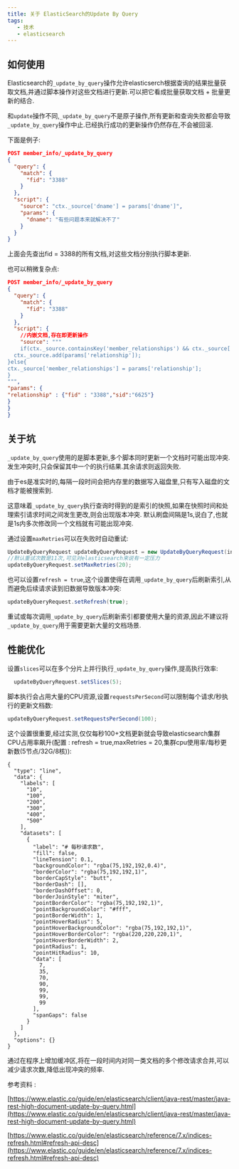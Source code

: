 ```yaml
---
title: 关于 ElasticSearch的Update By Query
tags: 
   - 技术
   - elasticsearch
---
```


## 如何使用
Elasticsearch的`_update_by_query`操作允许elasticserch根据查询的结果批量获取文档,并通过脚本操作对这些文档进行更新.可以把它看成批量获取文档 + 批量更新的结合.

和`update`操作不同,`_update_by_query`不是原子操作,所有更新和查询失败都会导致`_update_by_query`操作中止.已经执行成功的更新操作仍然存在,不会被回滚.

下面是例子:

```json
POST member_info/_update_by_query
{
  "query": {
    "match": {
      "fid": "3388"
    }
  },
  "script": {
    "source": "ctx._source['dname'] = params['dname']",
    "params": {
      "dname": "有些问题本来就解决不了"
    }
  }
}
```

上面会先查出fid = 3388的所有文档,对这些文档分别执行脚本更新.
<!--more-->
也可以稍微复杂点:

```json
POST member_info/_update_by_query
{
  "query": {
    "match": {
      "fid": "3388"
    }
  },
  "script": {
    //内嵌文档,存在即更新操作
    "source": """
    if(ctx._source.containsKey('member_relationships') && ctx._source['member_relationships'].size() > 0 )    {
  ctx._source.add(params['relationship']);
}else{
ctx._source['member_relationships'] = params['relationship'];
}
""",
"params": {
"relationship" : {"fid" : "3388","sid":"6625"}
}
}
}
```

## 关于坑
`_update_by_query`使用的是脚本更新,多个脚本同时更新一个文档时可能出现冲突.发生冲突时,只会保留其中一个的执行结果.其余请求则返回失败.

由于es是准实时的,每隔一段时间会把内存里的数据写入磁盘里,只有写入磁盘的文档才能被搜索到.

这意味着`_update_by_query`执行查询时得到的是索引的快照,如果在快照时间和处理索引请求时间之间发生更改,则会出现版本冲突.
默认刷盘间隔是1s,说白了,也就是1s内多次修改同一个文档就有可能出现冲突.

通过设置`maxRetries`可以在失败时自动重试:

```java
UpdateByQueryRequest updateByQueryRequest = new UpdateByQueryRequest(index);
//默认重试次数是11次,可见对elasticsearch来说有一定压力
updateByQueryRequest.setMaxRetries(20);
```

也可以设置`refresh = true`,这个设置使得在调用`_update_by_query`后刷新索引,从而避免后续请求读到旧数据导致版本冲突:

```java
updateByQueryRequest.setRefresh(true);
```

重试或每次调用`_update_by_query`后刷新索引都要使用大量的资源,因此不建议将`_update_by_query`用于需要更新大量的文档场景.



## 性能优化

设置`slices`可以在多个分片上并行执行`_update_by_query`操作,提高执行效率:

```java
  updateByQueryRequest.setSlices(5);
```

脚本执行会占用大量的CPU资源,设置`requestsPerSecond`可以限制每个请求/秒执行的更新文档数:

```java
updateByQueryRequest.setRequestsPerSecond(100);
```
这个设置很重要,经过实测,仅仅每秒100+文档更新就会导致elasticsearch集群CPU占用率飙升(配置 : refresh = true,maxRetries = 20,集群cpu使用率/每秒更新数(5节点/32G/8核)):




```chart
{
  "type": "line",
  "data": {
    "labels": [
      "10",
      "100",
      "200",
      "300",
      "400",
      "500"
    ],
    "datasets": [
      {
        "label": "# 每秒请求数",
        "fill": false,
        "lineTension": 0.1,
        "backgroundColor": "rgba(75,192,192,0.4)",
        "borderColor": "rgba(75,192,192,1)",
        "borderCapStyle": "butt",
        "borderDash": [],
        "borderDashOffset": 0,
        "borderJoinStyle": "miter",
        "pointBorderColor": "rgba(75,192,192,1)",
        "pointBackgroundColor": "#fff",
        "pointBorderWidth": 1,
        "pointHoverRadius": 5,
        "pointHoverBackgroundColor": "rgba(75,192,192,1)",
        "pointHoverBorderColor": "rgba(220,220,220,1)",
        "pointHoverBorderWidth": 2,
        "pointRadius": 1,
        "pointHitRadius": 10,
        "data": [
          7,
          35,
          70,
          90,
          99,
          99,
          99
        ],
        "spanGaps": false
      }
    ]
  },
  "options": {}
}
```


通过在程序上增加缓冲区,将在一段时间内对同一类文档的多个修改请求合并,可以减少请求次数,降低出现冲突的频率.




参考资料 :



[https://www.elastic.co/guide/en/elasticsearch/client/java-rest/master/java-rest-high-document-update-by-query.html](https://www.elastic.co/guide/en/elasticsearch/client/java-rest/master/java-rest-high-document-update-by-query.html)



[https://www.elastic.co/guide/en/elasticsearch/reference/7.x/indices-refresh.html#refresh-api-desc](https://www.elastic.co/guide/en/elasticsearch/reference/7.x/indices-refresh.html#refresh-api-desc)
